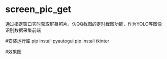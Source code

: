 # screen_pic_get
通过指定窗口实时获取屏幕照片。仿QQ截图的定时截图功能，作为YOLO等图像识别数据采集前端

#安装运行库
pip install pyautogui
pip install tkinter

#效果图

